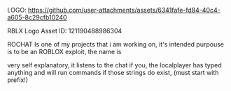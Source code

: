 LOGO: https://github.com/user-attachments/assets/6341fafe-fd84-40c4-a605-8c29cfb10240

RBLX Logo Asset ID: 121190488986304

ROCHAT Is one of my projects that i am working on, it's intended purpouse is to be an ROBLOX exploit, the name is

very self explanatory, it listens to the chat if you, the localplayer has typed anything and will run commands if those
strings do exist, (must start with prefix!)
